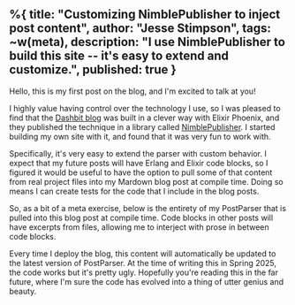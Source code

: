 %{
  title: "Customizing NimblePublisher to inject post content",
  author: "Jesse Stimpson",
  tags: ~w(meta),
  description: "I use NimblePublisher to build this site -- it's easy to extend and customize.",
  published: true
}
---

Hello, this is my first post on the blog, and I'm excited to talk at you!

I highly value having control over the technology I use, so I was pleased to find that the [Dashbit blog](https://dashbit.co/blog/welcome-to-our-blog-how-it-was-made) was built in a clever way with Elixir Phoenix, and they published the technique in a library called [NimblePublisher](https://github.com/dashbitco/nimble_publisher). I started building my own site with it, and found that it was very fun to work with.

Specifically, it's very easy to extend the parser with custom behavior. I expect that my future posts will have Erlang and Elixir code blocks, so I figured it would be useful to have the option to pull some of that content from real project files into my Mardown blog post at compile time. Doing so means I can create tests for the code that I include in the blog posts.

So, as a bit of a meta exercise, below is the entirety of my PostParser that is pulled into this blog post at compile time. Code blocks in other posts will have excerpts from files, allowing me to interject with prose in between code blocks.

Every time I deploy the blog, this content will automatically be updated to the latest version of PostParser. At the time of writing this in Spring 2025, the code works but it's pretty ugly. Hopefully you're reading this in the far future, where I'm sure the code has evolved into a thing of utter genius and beauty.

```elixir-%{:file=>"lib/stimpson/blog/post_parser.ex"}
```

